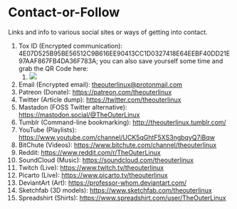 # Contact-or-Follow
Links and info to various social sites or ways of getting into contact.

1. Tox ID (Encrypted communication): 4E07D525B95BE56512C9B616EE90413CC1D0327418E64EEBF40DD21E97AAF867FB4DA36F783A; you can also save yourself some time and grab the QR Code here: 
	1. <img src="https://theouterlinux.com/wp-content/uploads/2017/02/TheOuterLinuxQToxQRCode.png" />
2. Email (Encrypted email): [theouterlinux@protonmail.com](mailto:theouterlinux@protonmail.com)
3. Patreon (Donate): https://patreon.com/theouterlinux
4. Twitter (Article dump): https://twitter.com/theouterlinux
5. Mastadon (FOSS Twitter alternative): https://mastodon.social/@TheOuterLinux
6. Tumblr (Command-line bookmarking): http://theouterlinux.tumblr.com/
7. YouTube (Playlists): https://www.youtube.com/channel/UCK5qGhtF5XS3ngbqyQ7iBqw
8. BitChute (Videos): https://www.bitchute.com/channel/theouterlinux
9. Reddit: https://www.reddit.com/r/TheOuterLinux
10. SoundCloud (Music): https://soundcloud.com/theouterlinux
11. Twitch (Live): https://www.twitch.tv/theouterlinux
12. Picarto (Live): https://www.picarto.tv/theouterlinux
12. DeviantArt (Art): https://professor-whom.deviantart.com/
14. Sketchfab (3D models): https://www.sketchfab.com/theouterlinux
15. Spreadshirt (Shirts): https://www.spreadshirt.com/user/TheOuterLinux
